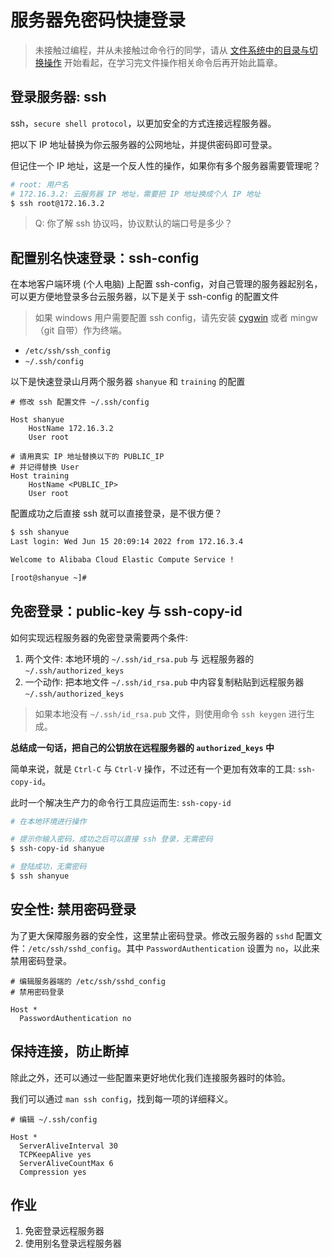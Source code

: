 # 服务器免密码快捷登录

> 未接触过编程，并从未接触过命令行的同学，请从 [文件系统中的目录与切换操作](https://q.shanyue.tech/command/cd.html) 开始看起，在学习完文件操作相关命令后再开始此篇章。

## 登录服务器: ssh

ssh，`secure shell protocol`，以更加安全的方式连接远程服务器。

把以下 IP 地址替换为你云服务器的公网地址，并提供密码即可登录。

但记住一个 IP 地址，这是一个反人性的操作，如果你有多个服务器需要管理呢？

``` bash
# root: 用户名
# 172.16.3.2: 云服务器 IP 地址，需要把 IP 地址换成个人 IP 地址
$ ssh root@172.16.3.2
```

> Q: 你了解 ssh 协议吗，协议默认的端口号是多少？

## 配置别名快速登录：ssh-config

在本地客户端环境 (个人电脑) 上配置 ssh-config，对自己管理的服务器起别名，可以更方便地登录多台云服务器，以下是关于 ssh-config 的配置文件

> 如果 windows 用户需要配置 ssh config，请先安装 [cygwin](http://www.cygwin.com/install.html) 或者 mingw（git 自带）作为终端。

+ `/etc/ssh/ssh_config`
+ `~/.ssh/config`

以下是快速登录山月两个服务器 `shanyue` 和 `training` 的配置

```config
# 修改 ssh 配置文件 ~/.ssh/config

Host shanyue
    HostName 172.16.3.2
    User root

# 请用真实 IP 地址替换以下的 PUBLIC_IP
# 并记得替换 User
Host training
    HostName <PUBLIC_IP>
    User root
```

配置成功之后直接 ssh <hostname> 就可以直接登录，是不很方便？

``` bash
$ ssh shanyue
Last login: Wed Jun 15 20:09:14 2022 from 172.16.3.4

Welcome to Alibaba Cloud Elastic Compute Service !

[root@shanyue ~]# 
```

## 免密登录：public-key 与 ssh-copy-id

如何实现远程服务器的免密登录需要两个条件:

1. 两个文件: 本地环境的 `~/.ssh/id_rsa.pub` 与 远程服务器的 `~/.ssh/authorized_keys`
1. 一个动作: 把本地文件 `~/.ssh/id_rsa.pub` 中内容复制粘贴到远程服务器 `~/.ssh/authorized_keys`

> 如果本地没有 `~/.ssh/id_rsa.pub` 文件，则使用命令 `ssh keygen` 进行生成。

**总结成一句话，把自己的公钥放在远程服务器的 `authorized_keys` 中**

简单来说，就是 `Ctrl-C` 与 `Ctrl-V` 操作，不过还有一个更加有效率的工具: `ssh-copy-id`。

此时一个解决生产力的命令行工具应运而生: `ssh-copy-id`

```bash
# 在本地环境进行操作

# 提示你输入密码，成功之后可以直接 ssh 登录，无需密码
$ ssh-copy-id shanyue

# 登陆成功，无需密码
$ ssh shanyue
```

## 安全性: 禁用密码登录

为了更大保障服务器的安全性，这里禁止密码登录。修改云服务器的 `sshd` 配置文件：`/etc/ssh/sshd_config`。其中 `PasswordAuthentication` 设置为 `no`，以此来禁用密码登录。

```config
# 编辑服务器端的 /etc/ssh/sshd_config
# 禁用密码登录

Host *
  PasswordAuthentication no
```

## 保持连接，防止断掉

除此之外，还可以通过一些配置来更好地优化我们连接服务器时的体验。

我们可以通过 `man ssh config`，找到每一项的详细释义。

``` config
# 编辑 ~/.ssh/config

Host *
  ServerAliveInterval 30
  TCPKeepAlive yes
  ServerAliveCountMax 6
  Compression yes
```

## 作业

1. 免密登录远程服务器
2. 使用别名登录远程服务器
